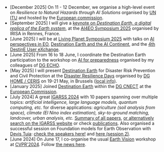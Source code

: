 *  \[December 2025\] On 11 - 12 December, we organise a high-level event on _Resilience to Natural Hazards through AI Solutions_ organised by [UN ITU](https://www.itu.int/en/ITU-T/Workshops-and-Seminars/2025/1211/Pages/default.aspx) and hosted by the [European commission](https://civil-protection-knowledge-network.europa.eu/events/global-initiative-resilience-natural-hazards-through-ai-solutions).
*  \[September 2025\] I will give a [keynote on _Destination Earth, a digital replica of the Earth system_](https://blesaux.github.io/talks/2025-09-12-AI4EO-Symposium), at the [AI4EO Symposium 2025](https://ai4eo2025.irisa.fr/) organised by IRISA in Rennes, France.
*  \[June 2025\] I will be at [Living Planet Symposium 2025](https://lps25.esa.int/) with talks on [AI perspectives in EO](https://lps25.esa.int/programme/programme-session/?id=F303F7D2-FA25-47ED-9C91-F6FD0E7FC20B), [Destination Earth and the AI Continent](https://lps25.esa.int/programme/programme-session/?id=2CED0B00-B9E1-41B7-8288-3FE11524FADB), and the [4th DestinE User eXchange](https://destination-earth.eu/event/4th-destine-user-exchange).
* \[June 2025\] From 16 to 18 June, I coordinate the Destination Earth participation to the workshop on [AI for preparedness](https://blesaux.github.io/talks/2025-06-17-AI-for-preparedness) organised by my colleagues of [DG ECHO](https://civil-protection-humanitarian-aid.ec.europa.eu/index_en).
*  \[May 2025\] I will present [Destination Earth](https://platform.destine.eu/) for Disaster Risk Prevention and Civil Protection at the [Disaster Resilience Days](https://ec.europa.eu/newsroom/home/items/878301/en) organised by [DG HOME / CERIS](https://home-affairs.ec.europa.eu/networks/ceris-community-european-research-and-innovation-security_en) on 19-21 May, in Brussels ([local info](https://blesaux.github.io/talks/2025-05-20)).
*  \[January 2025\] Joined [Destination Earth](https://destination-earth.eu/) within the [DG CNECT](https://commission.europa.eu/about/departments-and-executive-agencies/communications-networks-content-and-technology_en) at the [European Commission](https://commission.europa.eu/index_en).
*  \[July 2024\] A great [IGARSS 2024](https://www.2024.ieeeigarss.org/) with 10 papers spanning over multiple topics: _artificial intelligence, large language models, quantum computing, etc._ for diverse applications: _agriculture (soil analysis from space), climate (El Nino index estimation), sky-to-ground matching, landcover, urban analysis, etc._ [Summary of all papers](https://www.linkedin.com/feed/update/urn:li:activity:7216842390773399553/), [or alternatively search on the IGARSS website](https://www.2024.ieeeigarss.org/search.php?show=search) or check [publications](https://blesaux.github.io/publications/). Also organised a successful session on Foundation models for Earth Observation with [Devis Tuia](https://people.epfl.ch/devis.tuia): [check the speakers here!](https://www.2024.ieeeigarss.org/view_session.php?SessionID=1193) and [here (session 2)](https://www.2024.ieeeigarss.org/view_session.php?SessionID=1293).
* \[June 2024\] On June 17, I co-organise the usual [Earth Vision](https://www.grss-ieee.org/events/earthvision-2024/) workshop at [CVPR'2024](https://cvpr2024.thecvf.com/). Follow [the news here](https://twitter.com/earthvisionws).













